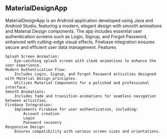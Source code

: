 ## MaterialDesignApp

MaterialDesignApp is an Android application developed using Java and Android Studio, featuring a modern, elegant design with smooth animations and Material Design components. The app includes essential user authentication screens such as Login, Signup, and Forgot Password, enhanced with cutting-edge visual effects. Firebase integration ensures secure and efficient user data management.
Features

    Splash Screen Animation:
        Eye-catching splash screen with sleek animations to enhance the user experience.
    Modern Authentication Flow:
        Includes Login, Signup, and Forgot Password activities designed with Material Design principles.
        Utilizes Material Components for a polished and professional interface.
    Smooth Animations:
        Includes fade and transition animations for seamless navigation between activities.
    Firebase Integration:
        Implements Firebase for user authentication, including:
            Account creation
            Login
            Password recovery
    Responsive Design:
        Ensures compatibility with various screen sizes and orientations.
